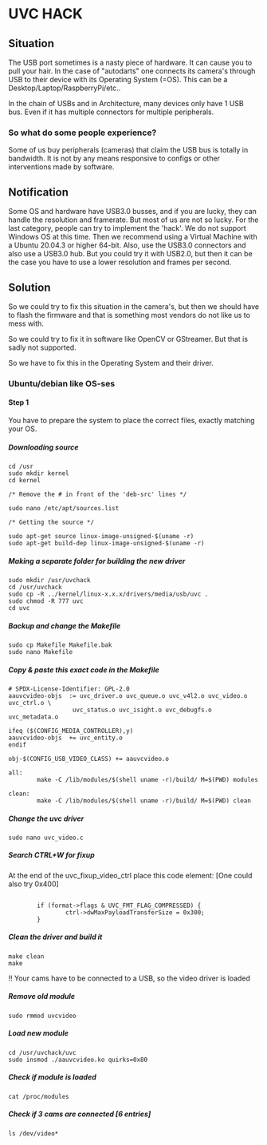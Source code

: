 # UVC HACK

## Situation
The USB port sometimes is a nasty piece of hardware. It can cause you to pull your hair. In the case of "autodarts" one connects its camera's through USB to their device with its Operating System (=OS). This can be a Desktop/Laptop/RaspberryPi/etc..

In the chain of USBs and in Architecture, many devices only have 1 USB bus. Even if it has multiple connectors for multiple peripherals.

### So what do some people experience? 
Some of us buy peripherals (cameras) that claim the USB bus is totally in bandwidth. It is not by any means responsive to configs or other interventions made by software.

## Notification
Some OS and hardware have USB3.0 busses, and if you are lucky, they can handle the resolution and framerate. But most of us are not so lucky. For the last category, people can try to implement the 'hack'. We do not support Windows OS at this time. Then we recommend using a Virtual Machine with a Ubuntu 20.04.3 or higher 64-bit. Also, use the USB3.0 connectors and also use a USB3.0 hub. But you could try it with USB2.0, but then it can be the case you have to use a lower resolution and frames per second.

## Solution
So we could try to fix this situation in the camera's, but then we should have to flash the firmware and that is something most vendors do not like us to mess with.

So we could try to fix it in software like OpenCV or GStreamer. But that is sadly not supported.

So we have to fix this in the Operating System and their driver.

### Ubuntu/debian like OS-ses
#### Step 1
You have to prepare the system to place the correct files, exactly matching your OS.

##### Downloading source
```
cd /usr
sudo mkdir kernel
cd kernel

/* Remove the # in front of the 'deb-src' lines */

sudo nano /etc/apt/sources.list

/* Getting the source */

sudo apt-get source linux-image-unsigned-$(uname -r)
sudo apt-get build-dep linux-image-unsigned-$(uname -r)
```

##### Making a separate folder for building the new driver
```
sudo mkdir /usr/uvchack
cd /usr/uvchack
sudo cp -R ../kernel/linux-x.x.x/drivers/media/usb/uvc .
sudo chmod -R 777 uvc
cd uvc
```

##### Backup and change the Makefile
```
sudo cp Makefile Makefile.bak
sudo nano Makefile
```

##### Copy & paste this exact code in the Makefile
```
# SPDX-License-Identifier: GPL-2.0
aauvcvideo-objs  := uvc_driver.o uvc_queue.o uvc_v4l2.o uvc_video.o uvc_ctrl.o \
                  uvc_status.o uvc_isight.o uvc_debugfs.o uvc_metadata.o

ifeq ($(CONFIG_MEDIA_CONTROLLER),y)
aauvcvideo-objs  += uvc_entity.o
endif

obj-$(CONFIG_USB_VIDEO_CLASS) += aauvcvideo.o

all:
        make -C /lib/modules/$(shell uname -r)/build/ M=$(PWD) modules

clean:
        make -C /lib/modules/$(shell uname -r)/build/ M=$(PWD) clean
```

##### Change the uvc driver
```
sudo nano uvc_video.c
```

##### Search CTRL+W for fixup
At the end of the uvc_fixup_video_ctrl place this code element:
[One could also try 0x400]
```

        if (format->flags & UVC_FMT_FLAG_COMPRESSED) {
                ctrl->dwMaxPayloadTransferSize = 0x300;
        }
```

##### Clean the driver and build it
```
make clean
make
```

!! Your cams have to be connected to a USB, so the video driver is loaded

##### Remove old module
```
sudo rmmod uvcvideo
```

##### Load new module
```
cd /usr/uvchack/uvc
sudo insmod ./aauvcvideo.ko quirks=0x80
```

##### Check if module is loaded
```
cat /proc/modules
```

##### Check if 3 cams are connected [6 entries]
```
ls /dev/video*
```
